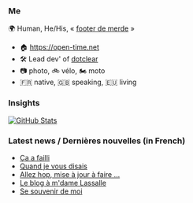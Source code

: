 ### Me

🌍 Human, He/His, « [footer de merde](https://open-time.net/post/2013/07/17/La-veritable-histoire-du-Footer-de-merde-) » 
* 🏠 https://open-time.net 
* 🛠️ Lead dev' of [dotclear](https://git.dotclear.org/dev/dotclear)
* 📷 photo, 🚲 vélo, 🏍️ moto 
* 🇫🇷 native, 🇬🇧 speaking, 🇪🇺 living

### Insights

[![GitHub Stats](https://github-readme-stats-sigma-five.vercel.app/api?username=franck-paul)](https://github.com/franck-paul)

### Latest news / Dernières nouvelles (in French)

<!-- BLOG-POST-LIST:START -->
- [Ça a failli](https://open-time.net/post/2025/05/16/Ca-a-failli)
- [Quand je vous disais](https://open-time.net/post/2025/05/15/Quand-je-vous-disais)
- [Allez hop, mise à jour à faire …](https://open-time.net/post/2025/05/14/Allez-hop-mise-a-jour-a-faire-)
- [Le blog à m&#39;dame Lassalle](https://open-time.net/post/2025/05/13/Le-blog-a-m-dame-Lassalle)
- [Se souvenir de moi](https://open-time.net/post/2025/05/12/Se-souvenir-de-moi)
<!-- BLOG-POST-LIST:END -->
